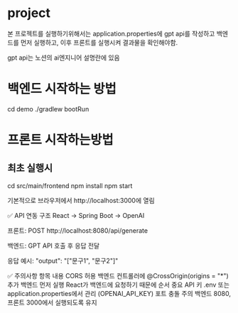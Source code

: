 # project
본 프로젝트를 실행하기위해서는 application.properties에 gpt api를 작성하고 백엔드를 먼저 실행하고, 이후 프론트를 실행시켜 결과물을 확인해야함.

gpt api는 노션의 ai엔지니어 설명란에 있음


# 백엔드 시작하는 방법

cd demo
./gradlew bootRun

# 프론트 시작하는방법

## 최초 실행시
cd src/main/frontend
npm install
npm start

기본적으로 브라우저에서 http://localhost:3000에 열림


✅ API 연동 구조
React → Spring Boot → OpenAI

프론트: POST http://localhost:8080/api/generate

백엔드: GPT API 호출 후 응답 전달

응답 예시: "output": "[\"문구1\", \"문구2\"]"


✅ 주의사항
항목	            내용
CORS 허용	        백엔드 컨트롤러에 @CrossOrigin(origins = "*") 추가
백엔드 먼저 실행	React가 백엔드에 요청하기 때문에 순서 중요
API 키	            .env 또는 application.properties에서 관리 (OPENAI_API_KEY)
포트 충돌 주의	    백엔드 8080, 프론트 3000에서 실행되도록 유지

